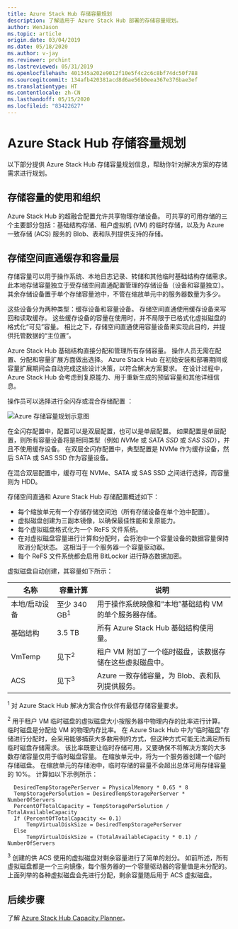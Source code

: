 ```yaml
---
title: Azure Stack Hub 存储容量规划
description: 了解适用于 Azure Stack Hub 部署的存储容量规划。
author: WenJason
ms.topic: article
origin.date: 03/04/2019
ms.date: 05/18/2020
ms.author: v-jay
ms.reviewer: prchint
ms.lastreviewed: 05/31/2019
ms.openlocfilehash: 401345a202e9012f10e5f4c2c6c8bf74dc50f788
ms.sourcegitcommit: 134afb420381acd8d6ae56b0eea367e376bae3ef
ms.translationtype: HT
ms.contentlocale: zh-CN
ms.lasthandoff: 05/15/2020
ms.locfileid: "83422627"
---
```

# <a name="azure-stack-hub-storage-capacity-planning"></a>Azure Stack Hub 存储容量规划

以下部分提供 Azure Stack Hub 存储容量规划信息，帮助你针对解决方案的存储需求进行规划。

## <a name="uses-and-organization-of-storage-capacity"></a>存储容量的使用和组织

Azure Stack Hub 的超融合配置允许共享物理存储设备。 可共享的可用存储的三个主要部分包括：基础结构存储、租户虚拟机 (VM) 的临时存储，以及为 Azure 一致存储 (ACS) 服务的 Blob、表和队列提供支持的存储。

## <a name="storage-spaces-direct-cache-and-capacity-tiers"></a>存储空间直通缓存和容量层

存储容量可以用于操作系统、本地日志记录、转储和其他临时基础结构存储需求。 此本地存储容量独立于受存储空间直通配置管理的存储设备（设备和容量独立）。 其余存储设备置于单个存储容量池中，不管在缩放单元中的服务器数量为多少。

这些设备分为两种类型：缓存设备和容量设备。 存储空间直通使用缓存设备来写回和读取缓存。 这些缓存设备的容量在使用时，并不局限于已格式化虚拟磁盘的格式化“可见”容量。 相比之下，存储空间直通使用容量设备来实现此目的，并提供托管数据的“主位置”。

Azure Stack Hub 基础结构直接分配和管理所有存储容量。 操作人员无需在配置、分配和容量扩展方面做出选择。 Azure Stack Hub 在初始安装和部署期间或容量扩展期间会自动完成这些设计决策，以符合解决方案要求。 在设计过程中，Azure Stack Hub 会考虑到复原能力、用于重新生成的预留容量和其他详细信息。

操作员可以选择进行全闪存或混合存储配置   ：

![Azure 存储容量规划示意图](media/azure-stack-capacity-planning/storage.png)

在全闪存配置中，配置可以是双层配置，也可以是单层配置。 如果配置是单层配置，则所有容量设备将是相同类型（例如 *NVMe* 或 *SATA SSD* 或 *SAS SSD*），并且不使用缓存设备。 在双层全闪存配置中，典型配置是 NVMe 作为缓存设备，然后 SATA 或 SAS SSD 作为容量设备。

在混合双层配置中，缓存可在 NVMe、SATA 或 SAS SSD 之间进行选择，而容量则为 HDD。

存储空间直通和 Azure Stack Hub 存储配置概述如下：
- 每个缩放单元有一个存储存储空间池（所有存储设备在单个池中配置）。
- 虚拟磁盘创建为三副本镜像，以确保最佳性能和复原能力。
- 每个虚拟磁盘格式化为一个 ReFS 文件系统。
- 在对虚拟磁盘容量进行计算和分配时，会将池中一个容量设备的数据容量保持取消分配状态。 这相当于一个服务器一个容量驱动器。
- 每个 ReFS 文件系统都会启用 BitLocker 进行静态数据加密。 

虚拟磁盘自动创建，其容量如下所示：

|名称|容量计算|说明|
|-----|-----|-----|
|本地/启动设备|至少 340 GB<sup>1</sup>|用于操作系统映像和“本地”基础结构 VM 的单个服务器存储。|
|基础结构|3.5 TB|所有 Azure Stack Hub 基础结构使用量。|
|VmTemp|见下<sup>2</sup>|租户 VM 附加了一个临时磁盘，该数据存储在这些虚拟磁盘中。|
|ACS|见下<sup>3</sup>|Azure 一致存储容量，为 Blob、表和队列提供服务。|

<sup>1</sup> 对 Azure Stack Hub 解决方案合作伙伴有最低存储容量要求。

<sup>2</sup> 用于租户 VM 临时磁盘的虚拟磁盘大小按服务器中物理内存的比率进行计算。 临时磁盘是分配给 VM 的物理内存比率。 在 Azure Stack Hub 中为“临时磁盘”存储进行分配时，会采用能够捕获大多数用例的方式，但这种方式可能无法满足所有临时磁盘存储需求。 该比率既要让临时存储可用，又要确保不将解决方案的大多数存储容量仅用于临时磁盘容量。 在缩放单元中，将为一个服务器创建一个临时存储磁盘。 在缩放单元的存储池中，临时存储的容量不会超出总体可用存储容量的 10%。 计算如以下示例所示：

```
  DesiredTempStoragePerServer = PhysicalMemory * 0.65 * 8
  TempStoragePerSolution = DesiredTempStoragePerServer * NumberOfServers
  PercentOfTotalCapacity = TempStoragePerSolution / TotalAvailableCapacity
  If (PercentOfTotalCapacity <= 0.1)
      TempVirtualDiskSize = DesiredTempStoragePerServer
  Else
      TempVirtualDiskSize = (TotalAvailableCapacity * 0.1) / NumberOfServers
```

<sup>3</sup> 创建的供 ACS 使用的虚拟磁盘对剩余容量进行了简单的划分。 如前所述，所有虚拟磁盘都是一个三向镜像，每个服务器的一个容量驱动器的容量值是未分配的。 上面列举的各种虚拟磁盘会先进行分配，剩余容量随后用于 ACS 虚拟磁盘。

## <a name="next-steps"></a>后续步骤

了解 [Azure Stack Hub Capacity Planner](azure-stack-capacity-planner.md)。
